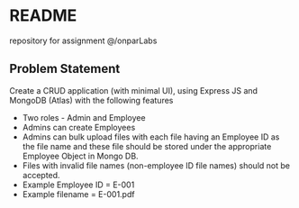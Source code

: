 # README

repository for assignment @/onparLabs

## Problem Statement

Create a CRUD application (with minimal UI), using Express JS and MongoDB (Atlas) with the following features 
  - Two roles - Admin and Employee
  - Admins can create Employees
  - Admins can bulk upload files with each file having an Employee ID as the file name and these file should be stored under the appropriate Employee Object in Mongo DB.
  - Files with invalid file names (non-employee ID file names) should not be accepted.
  - Example Employee ID = E-001
  - Example filename = E-001.pdf


